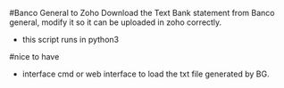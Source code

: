#Banco General to Zoho
Download the Text Bank statement from Banco general, modify it so it can be uploaded in zoho correctly.

- this script runs in python3

#nice to have
- interface cmd or web interface to load the txt file generated by BG. 
